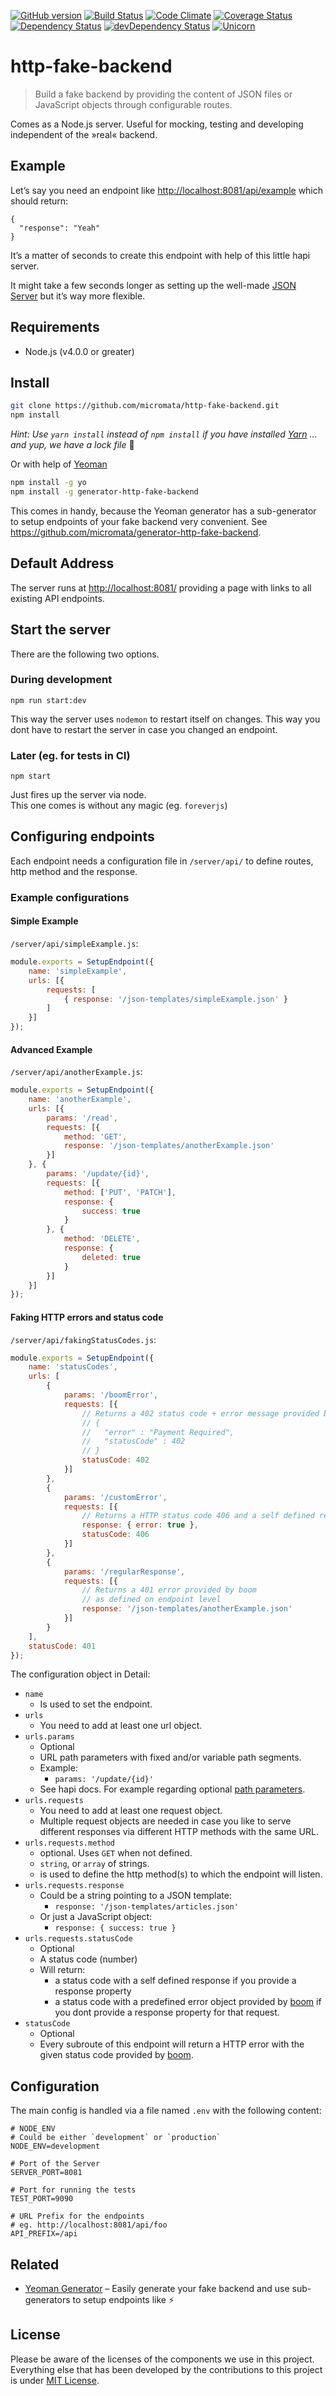 [![GitHub version](https://badge.fury.io/gh/micromata%2Fhttp-fake-backend.svg)](https://badge.fury.io/gh/micromata%2Fhttp-fake-backend)
[![Build Status](https://travis-ci.org/micromata/http-fake-backend.svg?branch=master)](https://travis-ci.org/micromata/http-fake-backend)
[![Code Climate](https://codeclimate.com/github/micromata/http-fake-backend/badges/gpa.svg)](https://codeclimate.com/github/micromata/http-fake-backend)
[![Coverage Status](https://coveralls.io/repos/github/micromata/http-fake-backend/badge.svg?branch=master)](https://coveralls.io/github/micromata/http-fake-backend?branch=master)
[![Dependency Status](https://david-dm.org/micromata/http-fake-backend.svg)](https://david-dm.org/micromata/http-fake-backend)
[![devDependency Status](https://david-dm.org/micromata/http-fake-backend/dev-status.svg?theme=shields.io)](https://david-dm.org/micromata/http-fake-backend#info=devDependencies)
[![Unicorn](https://img.shields.io/badge/unicorn-approved-ff69b4.svg?style=flat)](https://www.youtube.com/watch?v=qRC4Vk6kisY) 

# http-fake-backend

> Build a fake backend by providing the content of JSON files or JavaScript objects through configurable routes.

Comes as a Node.js server. Useful for mocking, testing and developing independent of the »real« backend.

## Example
Let’s say you need an endpoint like <http://localhost:8081/api/example> which should return:

```
{
  "response": "Yeah"
}
```

It’s a matter of seconds to create this endpoint with help of this little hapi server.

It might take a few seconds longer as setting up the well-made [JSON Server](https://github.com/typicode/json-server) but it’s way more flexible.

## Requirements

- Node.js (v4.0.0 or greater)

## Install

```bash
git clone https://github.com/micromata/http-fake-backend.git
npm install
```

*Hint: Use `yarn install` instead of `npm install` if you have installed [Yarn](https://yarnpkg.com/) … and yup, we have a lock file* :sparkling_heart:


Or with help of [Yeoman](http://yeoman.io)

```bash
npm install -g yo
npm install -g generator-http-fake-backend
```

This comes in handy, because the Yeoman generator has a sub-generator to setup endpoints of your fake backend very convenient. See <https://github.com/micromata/generator-http-fake-backend>.

## Default Address
The server runs at <http://localhost:8081/> providing a page with links to all existing API endpoints.

## Start the server

There are the following two options.

### During development

```
npm run start:dev
```

This way the server uses `nodemon` to restart itself on changes. 
This way you dont have to restart the server in case you changed an endpoint. 


### Later (eg. for tests in CI)

```
npm start
```

Just fires up the server via node.  
This one comes is without any magic (eg. `foreverjs`)

## Configuring endpoints

Each endpoint needs a configuration file in `/server/api/` to define routes, http method and the response.

### Example configurations

#### Simple Example

`/server/api/simpleExample.js`:

```js
module.exports = SetupEndpoint({
    name: 'simpleExample',
    urls: [{
        requests: [
            { response: '/json-templates/simpleExample.json' }
        ]
    }]
});
```

#### Advanced Example

`/server/api/anotherExample.js`:

```js
module.exports = SetupEndpoint({
    name: 'anotherExample',
    urls: [{
        params: '/read',
        requests: [{
            method: 'GET',
            response: '/json-templates/anotherExample.json'
        }]
    }, {
        params: '/update/{id}',
        requests: [{
            method: ['PUT', 'PATCH'],
            response: {
                success: true
            }
        }, {
            method: 'DELETE',
            response: {
                deleted: true
            }
        }]
    }]
});
```

#### Faking HTTP errors and status code

`/server/api/fakingStatusCodes.js`:

```js
module.exports = SetupEndpoint({
    name: 'statusCodes',
    urls: [
        {
            params: '/boomError',
            requests: [{
                // Returns a 402 status code + error message provided by boom:
                // {
                //   "error" : "Payment Required",
                //   "statusCode" : 402
                // }
                statusCode: 402
            }]
        },
        {
            params: '/customError',
            requests: [{
                // Returns a HTTP status code 406 and a self defined response:
                response: { error: true },
                statusCode: 406
            }]
        },
        {
            params: '/regularResponse',
            requests: [{
                // Returns a 401 error provided by boom
                // as defined on endpoint level
                response: '/json-templates/anotherExample.json'
            }]
        }
    ],
    statusCode: 401
});
```

The configuration object in Detail:

* `name`  
  * Is used to set the endpoint.
* `urls`
  * You need to add at least one url object.
* `urls.params`
  * Optional
  * URL path parameters with fixed and/or variable path segments.
  * Example:
    * `params: '/update/{id}'`
  * See hapi docs. For example regarding optional [path parameters](http://hapijs.com/api#path-parameters).
* `urls.requests`
    *  You need to add at least one request object.
    *  Multiple request objects are needed in case you like to serve different responses via different HTTP methods with the same URL.
* `urls.requests.method` 
    * optional. Uses `GET` when not defined.
    * `string`, or `array` of strings.
    * is used to define the http method(s) to which the endpoint will listen.
* `urls.requests.response` 
  * Could be a string pointing to a JSON template:
    *   `response: '/json-templates/articles.json'`
  * Or just a JavaScript object:
    * `response: { success: true }`
* `urls.requests.statusCode` 
  * Optional
  * A status code (number)
  * Will return: 
    * a status code with a self defined response if you provide a response property
    * a status code with a predefined error object provided by [boom](https://github.com/hapijs/boom) if you dont provide a response property for that request.
* `statusCode`
  * Optional
  * Every subroute of this endpoint will return a HTTP error with the given status code provided by [boom](https://github.com/hapijs/boom).

## Configuration

The main config is handled via a file named `.env` with the following content:

```dosini
# NODE_ENV
# Could be either `development` or `production`
NODE_ENV=development

# Port of the Server
SERVER_PORT=8081

# Port for running the tests
TEST_PORT=9090

# URL Prefix for the endpoints
# eg. http://localhost:8081/api/foo
API_PREFIX=/api

```


## Related

* [Yeoman Generator](https://github.com/micromata/generator-http-fake-backend) – Easily generate your fake backend and use sub-generators to setup endpoints  like :zap:

## License

Please be aware of the licenses of the components we use in this project.
Everything else that has been developed by the contributions to this project is under [MIT License](LICENSE).


